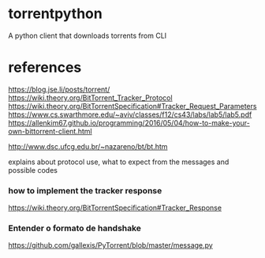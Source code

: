 # torrentpython
A python client that downloads torrents from CLI



# references

https://blog.jse.li/posts/torrent/  
https://wiki.theory.org/BitTorrent_Tracker_Protocol  
https://wiki.theory.org/BitTorrentSpecification#Tracker_Request_Parameters  
https://www.cs.swarthmore.edu/~aviv/classes/f12/cs43/labs/lab5/lab5.pdf  
https://allenkim67.github.io/programming/2016/05/04/how-to-make-your-own-bittorrent-client.html  



http://www.dsc.ufcg.edu.br/~nazareno/bt/bt.htm


explains about protocol use, what to expect from the messages and possible codes



### how to implement the tracker response
https://wiki.theory.org/BitTorrentSpecification#Tracker_Response




### Entender o formato de handshake

https://github.com/gallexis/PyTorrent/blob/master/message.py

